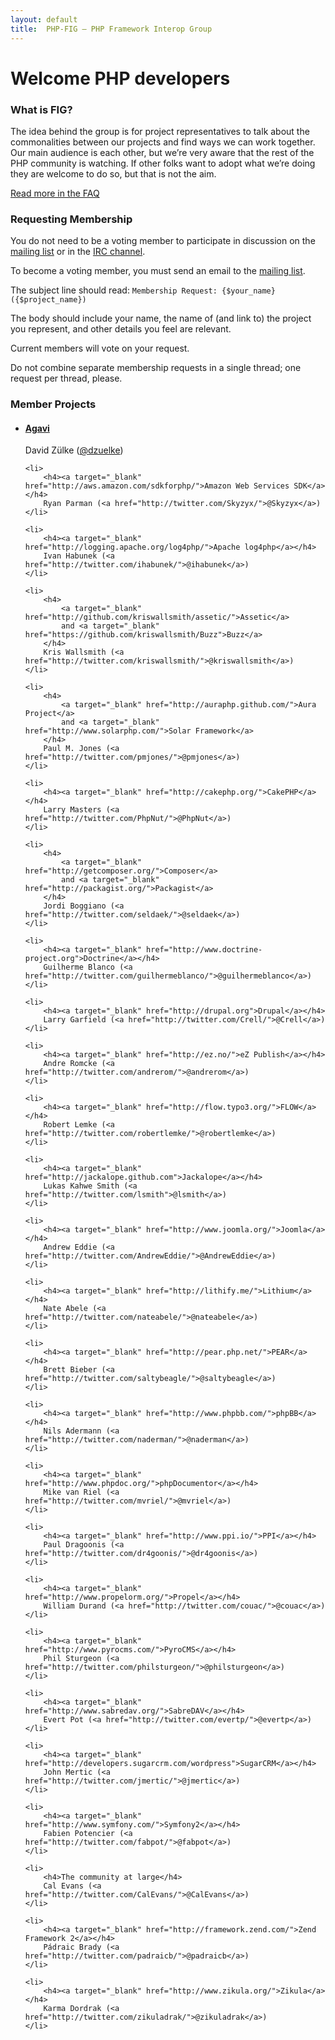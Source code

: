 ```yaml
---
layout: default
title:  PHP-FIG — PHP Framework Interop Group
---
```

# Welcome PHP developers


### What is FIG?

The idea behind the group is for project representatives to talk about the
commonalities between our projects and find ways we can work together. Our main
audience is each other, but we’re very aware that the rest of the PHP community
is watching. If other folks want to adopt what we’re doing they are welcome to
do so, but that is not the aim.

[Read more in the FAQ](/faq/)


### Requesting Membership

You do not need to be a voting member to participate in discussion on the [mailing list][mailing-list]
or in the [IRC channel][irc].

To become a voting member, you must send an email to the [mailing list][mailing-list].

  [mailing-list]: https://groups.google.com/forum/?fromgroups#!forum/php-fig
  [irc]: /irc/

The subject line should read: `Membership Request: {$your_name} ({$project_name})`

The body should include your name, the name of (and link to) the project you represent, and other details you feel are relevant.

Current members will vote on your request.

Do not combine separate membership requests in a single thread; one request per thread, please.


### Member Projects

<ul id="voting-members">
    <li>
        <h4><a target="_blank" href="http://www.agavi.org/">Agavi</a></h4>
        David Zülke (<a href="http://twitter.com/dzuelke/">@dzuelke</a>)
    </li>
    
    <li>
        <h4><a target="_blank" href="http://aws.amazon.com/sdkforphp/">Amazon Web Services SDK</a></h4>
        Ryan Parman (<a href="http://twitter.com/Skyzyx/">@Skyzyx</a>)
    </li>
    
    <li>
        <h4><a target="_blank" href="http://logging.apache.org/log4php/">Apache log4php</a></h4>
        Ivan Habunek (<a href="http://twitter.com/ihabunek/">@ihabunek</a>)
    </li>
    
    <li>
        <h4>
            <a target="_blank" href="http://github.com/kriswallsmith/assetic/">Assetic</a>
            and <a target="_blank" href="https://github.com/kriswallsmith/Buzz">Buzz</a>
        </h4>
        Kris Wallsmith (<a href="http://twitter.com/kriswallsmith/">@kriswallsmith</a>)
    </li>
    
    <li>
        <h4>
            <a target="_blank" href="http://auraphp.github.com/">Aura Project</a>
            and <a target="_blank" href="http://www.solarphp.com/">Solar Framework</a>
        </h4>
        Paul M. Jones (<a href="http://twitter.com/pmjones/">@pmjones</a>)
    </li>
    
    <li>
        <h4><a target="_blank" href="http://cakephp.org/">CakePHP</a></h4>
        Larry Masters (<a href="http://twitter.com/PhpNut/">@PhpNut</a>)
    </li>
    
    <li>
        <h4>
            <a target="_blank" href="http://getcomposer.org/">Composer</a>
            and <a target="_blank" href="http://packagist.org/">Packagist</a>
        </h4>
        Jordi Boggiano (<a href="http://twitter.com/seldaek/">@seldaek</a>)
    </li>
    
    <li>
        <h4><a target="_blank" href="http://www.doctrine-project.org">Doctrine</a></h4>
        Guilherme Blanco (<a href="http://twitter.com/guilhermeblanco/">@guilhermeblanco</a>)
    </li>
    
    <li>
        <h4><a target="_blank" href="http://drupal.org">Drupal</a></h4>
        Larry Garfield (<a href="http://twitter.com/Crell/">@Crell</a>)
    </li>
    
    <li>
        <h4><a target="_blank" href="http://ez.no/">eZ Publish</a></h4>
        Andre Romcke (<a href="http://twitter.com/andrerom/">@andrerom</a>)
    </li>
    
    <li>
        <h4><a target="_blank" href="http://flow.typo3.org/">FLOW</a></h4>
        Robert Lemke (<a href="http://twitter.com/robertlemke/">@robertlemke</a>)
    </li>
    
    <li>
        <h4><a target="_blank" href="http://jackalope.github.com">Jackalope</a></h4>
        Lukas Kahwe Smith (<a href="http://twitter.com/lsmith">@lsmith</a>)
    </li>
    
    <li>
        <h4><a target="_blank" href="http://www.joomla.org/">Joomla</a></h4>
        Andrew Eddie (<a href="http://twitter.com/AndrewEddie/">@AndrewEddie</a>)
    </li>
    
    <li>
        <h4><a target="_blank" href="http://lithify.me/">Lithium</a></h4>
        Nate Abele (<a href="http://twitter.com/nateabele/">@nateabele</a>)
    </li>
    
    <li>
        <h4><a target="_blank" href="http://pear.php.net/">PEAR</a></h4>
        Brett Bieber (<a href="http://twitter.com/saltybeagle/">@saltybeagle</a>)
    </li>
    
    <li>
        <h4><a target="_blank" href="http://www.phpbb.com/">phpBB</a></h4>
        Nils Adermann (<a href="http://twitter.com/naderman/">@naderman</a>)
    </li>
    
    <li>
        <h4><a target="_blank" href="http://www.phpdoc.org/">phpDocumentor</a></h4>
        Mike van Riel (<a href="http://twitter.com/mvriel/">@mvriel</a>)
    </li>
    
    <li>
        <h4><a target="_blank" href="http://www.ppi.io/">PPI</a></h4>
        Paul Dragoonis (<a href="http://twitter.com/dr4goonis/">@dr4goonis</a>)
    </li>
    
    <li>
        <h4><a target="_blank" href="http://www.propelorm.org/">Propel</a></h4>
        William Durand (<a href="http://twitter.com/couac/">@couac</a>)
    </li>
    
    <li>
        <h4><a target="_blank" href="http://www.pyrocms.com/">PyroCMS</a></h4>
        Phil Sturgeon (<a href="http://twitter.com/philsturgeon/">@philsturgeon</a>)
    </li>
    
    <li>
        <h4><a target="_blank" href="http://www.sabredav.org/">SabreDAV</a></h4>
        Evert Pot (<a href="http://twitter.com/evertp/">@evertp</a>)
    </li>
    
    <li>
        <h4><a target="_blank" href="http://developers.sugarcrm.com/wordpress">SugarCRM</a></h4>
        John Mertic (<a href="http://twitter.com/jmertic/">@jmertic</a>)
    </li>
    
    <li>
        <h4><a target="_blank" href="http://www.symfony.com/">Symfony2</a></h4>
        Fabien Potencier (<a href="http://twitter.com/fabpot/">@fabpot</a>)
    </li>
    
    <li>
        <h4>The community at large</h4>
        Cal Evans (<a href="http://twitter.com/CalEvans/">@CalEvans</a>)
    </li>
    
    <li>
        <h4><a target="_blank" href="http://framework.zend.com/">Zend Framework 2</a></h4>
        Pádraic Brady (<a href="http://twitter.com/padraicb/">@padraicb</a>)
    </li>
    
    <li>
        <h4><a target="_blank" href="http://www.zikula.org/">Zikula</a></h4>
        Karma Dordrak (<a href="http://twitter.com/zikuladrak/">@zikuladrak</a>)
    </li>
    
</ul>
